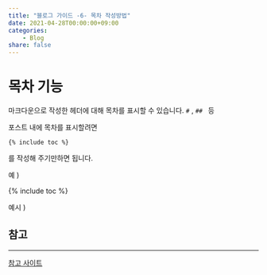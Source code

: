 ```yaml
---
title: "블로그 가이드 -6- 목차 작성방법"
date: 2021-04-28T00:00:00+09:00
categories: 
    - Blog
share: false
---
```


# 목차 기능

마크다운으로 작성한 헤더에 대해 목차를 표시할 수 있습니다. ` # ` , `## ` 등

포스트 내에 목차를 표시할려면

```
{% include toc %}
```
를 작성해 주기만하면 됩니다.

예 )

{% include toc %}

예시 )

## 참고 
---

[참고 사이트](https://mmistakes.github.io/so-simple-theme/layout/layout-table-of-contents/)
